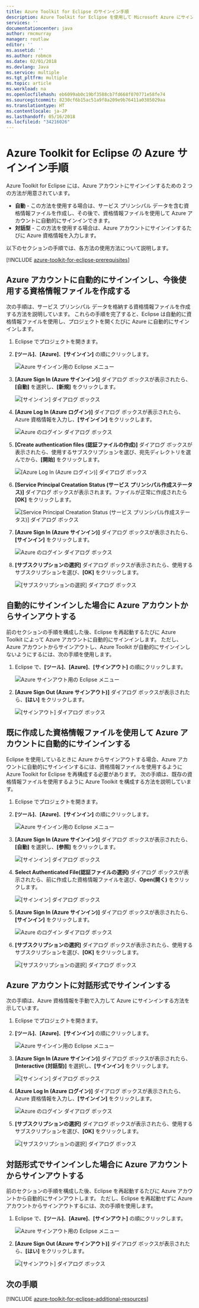 ```yaml
---
title: Azure Toolkit for Eclipse のサインイン手順
description: Azure Toolkit for Eclipse を使用して Microsoft Azure にサインインする方法について説明します。
services: ''
documentationcenter: java
author: rmcmurray
manager: routlaw
editor: ''
ms.assetid: ''
ms.author: robmcm
ms.date: 02/01/2018
ms.devlang: Java
ms.service: multiple
ms.tgt_pltfrm: multiple
ms.topic: article
ms.workload: na
ms.openlocfilehash: eb6099ab0c19bf3588cb7fd668f070771e58fe74
ms.sourcegitcommit: 8230cf6b15ac51a9f8a209e9b76411a0385029aa
ms.translationtype: HT
ms.contentlocale: ja-JP
ms.lasthandoff: 05/16/2018
ms.locfileid: "34216026"
---
```

# <a name="azure-sign-in-instructions-for-the-azure-toolkit-for-eclipse"></a>Azure Toolkit for Eclipse の Azure サインイン手順

Azure Toolkit for Eclipse には、Azure アカウントにサインインするための 2 つの方法が用意されています。

  * **自動** - この方法を使用する場合は、サービス プリンシパル データを含む資格情報ファイルを作成し、その後で、資格情報ファイルを使用して Azure アカウントに自動的にサインインできます。
  * **対話型** - この方法を使用する場合は、Azure アカウントにサインインするたびに Azure 資格情報を入力します。

以下のセクションの手順では、各方法の使用方法について説明します。

[!INCLUDE [azure-toolkit-for-eclipse-prerequisites](../includes/azure-toolkit-for-eclipse-prerequisites.md)]

## <a name="signing-into-your-azure-account-automatically-and-creating-a-credentials-file-to-use-in-the-future"></a>Azure アカウントに自動的にサインインし、今後使用する資格情報ファイルを作成する

次の手順は、サービス プリンシパル データを格納する資格情報ファイルを作成する方法を説明しています。 これらの手順を完了すると、Eclipse は自動的に資格情報ファイルを使用し、プロジェクトを開くたびに Azure に自動的にサインインします。

1. Eclipse でプロジェクトを開きます。

1. **[ツール]**、**[Azure]**、**[サインイン]** の順にクリックします。

   ![Azure サインイン用の Eclipse メニュー][A01]

1. **[Azure Sign In (Azure サインイン)]** ダイアログ ボックスが表示されたら、**[自動]** を選択し、**[新規]** をクリックします。

   ![[サインイン] ダイアログ ボックス][A02]

1. **[Azure Log In (Azure ログイン)]** ダイアログ ボックスが表示されたら、Azure 資格情報を入力し、**[サインイン]** をクリックします。

   ![Azure のログイン ダイアログ ボックス][A03]

1. **[Create authentication files (認証ファイルの作成)]**  ダイアログ ボックスが表示されたら、使用するサブスクリプションを選び、宛先ディレクトリを選んでから、**[開始]** をクリックします。

   ![[Azure Log In (Azure ログイン)] ダイアログ ボックス][A04]

1. **[Service Principal Creatation Status (サービス プリンシパル作成ステータス)]** ダイアログ ボックスが表示されます。ファイルが正常に作成されたら **[OK]** をクリックします。

   ![[Service Principal Creatation Status (サービス プリンシパル作成ステータス)] ダイアログ ボックス][A05]

1. **[Azure Sign In (Azure サインイン)]** ダイアログ ボックスが表示されたら、**[サインイン]** をクリックします。

   ![Azure のログイン ダイアログ ボックス][A06]

1. **[サブスクリプションの選択]** ダイアログ ボックスが表示されたら、使用するサブスクリプションを選び、**[OK]** をクリックします。

   ![[サブスクリプションの選択] ダイアログ ボックス][A07]

## <a name="signing-out-of-your-azure-account-when-you-signed-in-automatically"></a>自動的にサインインした場合に Azure アカウントからサインアウトする

前のセクションの手順を構成した後、Eclipse を再起動するたびに Azure Toolkit によって Azure アカウントに自動的にサインインします。 ただし、Azure アカウントからサインアウトし、Azure Toolkit が自動的にサインインしないようにするには、次の手順を使用します。

1. Eclipse で、**[ツール]**、**[Azure]**、**[サインアウト]** の順にクリックします。

   ![Azure サインアウト用の Eclipse メニュー][L01]

1. **[Azure Sign Out (Azure サインアウト)]** ダイアログ ボックスが表示されたら、**[はい]** をクリックします。

   ![[サインアウト] ダイアログ ボックス][L03]

## <a name="signing-into-your-azure-account-automatically-using-a-credentials-file-which-you-have-already-created"></a>既に作成した資格情報ファイルを使用して Azure アカウントに自動的にサインインする

Eclipse を使用しているときに Azure からサインアウトする場合、Azure アカウントに自動的にサインインするには、資格情報ファイルを使用するように Azure Toolkit for Eclipse を再構成する必要があります。 次の手順は、既存の資格情報ファイルを使用するように Azure Toolkit を構成する方法を説明しています。

1. Eclipse でプロジェクトを開きます。

1. **[ツール]**、**[Azure]**、**[サインイン]** の順にクリックします。

   ![Azure サインイン用の Eclipse メニュー][A01]

1. **[Azure Sign In (Azure サインイン)]** ダイアログ ボックスが表示されたら、**[自動]** を選択し、**[参照]** をクリックします。

   ![[サインイン] ダイアログ ボックス][A02]

1. **Select Authenticated File\(認証ファイルの選択\)** ダイアログ ボックスが表示されたら、前に作成した資格情報ファイルを選び、**Open\(開く)** をクリックします。

   ![[サインイン] ダイアログ ボックス][A08]

1. **[Azure Sign In (Azure サインイン)]** ダイアログ ボックスが表示されたら、**[サインイン]** をクリックします。

   ![Azure のログイン ダイアログ ボックス][A06]

1. **[サブスクリプションの選択]** ダイアログ ボックスが表示されたら、使用するサブスクリプションを選び、**[OK]** をクリックします。

   ![[サブスクリプションの選択] ダイアログ ボックス][A07]

## <a name="signing-into-your-azure-account-interactively"></a>Azure アカウントに対話形式でサインインする

次の手順は、Azure 資格情報を手動で入力して Azure にサインインする方法を示しています。

1. Eclipse でプロジェクトを開きます。

1. **[ツール]**、**[Azure]**、**[サインイン]** の順にクリックします。

   ![Azure サインイン用の Eclipse メニュー][I01]

1. **[Azure Sign In (Azure サインイン)]** ダイアログ ボックスが表示されたら、**[Interactive (対話型)]** を選択し、**[サインイン]** をクリックします。

   ![[サインイン] ダイアログ ボックス][I02]

1. **[Azure Log In (Azure ログイン)]** ダイアログ ボックスが表示されたら、Azure 資格情報を入力し、**[サインイン]** をクリックします。

   ![Azure のログイン ダイアログ ボックス][I03]

1. **[サブスクリプションの選択]** ダイアログ ボックスが表示されたら、使用するサブスクリプションを選び、**[OK]** をクリックします。

   ![[サブスクリプションの選択] ダイアログ ボックス][I04]

## <a name="signing-out-of-your-azure-account-when-you-signed-in-interactively"></a>対話形式でサインインした場合に Azure アカウントからサインアウトする

前のセクションの手順を構成した後、Eclipse を再起動するたびに Azure アカウントから自動的にサインアウトします。 ただし、Eclipse を再起動せずに Azure アカウントからサインアウトするには、次の手順を使用します。

1. Eclipse で、**[ツール]**、**[Azure]**、**[サインアウト]** の順にクリックします。

   ![Azure サインアウト用の Eclipse メニュー][L01]

1. **[Azure Sign Out (Azure サインアウト)]** ダイアログ ボックスが表示されたら、**[はい]** をクリックします。

   ![[サインアウト] ダイアログ ボックス][L02]

## <a name="next-steps"></a>次の手順

[!INCLUDE [azure-toolkit-for-eclipse-additional-resources](../includes/azure-toolkit-for-eclipse-additional-resources.md)]

<!-- URL List -->


<!-- IMG List -->

[I01]: media/azure-toolkit-for-eclipse-sign-in-instructions/I01.png
[I02]: media/azure-toolkit-for-eclipse-sign-in-instructions/I02.png
[I03]: media/azure-toolkit-for-eclipse-sign-in-instructions/I03.png
[I04]: media/azure-toolkit-for-eclipse-sign-in-instructions/I04.png

[A01]: media/azure-toolkit-for-eclipse-sign-in-instructions/A01.png
[A02]: media/azure-toolkit-for-eclipse-sign-in-instructions/A02.png
[A03]: media/azure-toolkit-for-eclipse-sign-in-instructions/A03.png
[A04]: media/azure-toolkit-for-eclipse-sign-in-instructions/A04.png
[A05]: media/azure-toolkit-for-eclipse-sign-in-instructions/A05.png
[A06]: media/azure-toolkit-for-eclipse-sign-in-instructions/A06.png
[A07]: media/azure-toolkit-for-eclipse-sign-in-instructions/A07.png
[A08]: media/azure-toolkit-for-eclipse-sign-in-instructions/A08.png

[L01]: media/azure-toolkit-for-eclipse-sign-in-instructions/L01.png
[L02]: media/azure-toolkit-for-eclipse-sign-in-instructions/L02.png
[L03]: media/azure-toolkit-for-eclipse-sign-in-instructions/L03.png

